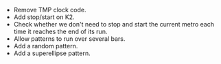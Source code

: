 - Remove TMP clock code.
- Add stop/start on K2.
- Check whether we don't need to stop and start the current metro
  each time it reaches the end of its run.
- Allow patterns to run over several bars.
- Add a random pattern.
- Add a superellipse pattern.
